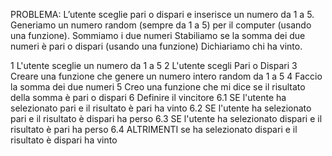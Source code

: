 PROBLEMA: L’utente sceglie pari o dispari e inserisce un numero da 1 a 5. Generiamo un numero random (sempre da 1 a 5) per il computer (usando una funzione). Sommiamo i due numeri Stabiliamo se la somma dei due numeri è pari o dispari (usando una funzione) Dichiariamo chi ha vinto.


1 L'utente sceglie un numero da 1 a 5 
2 L'utente scegli Pari o Dispari 
3 Creare una funzione che genere un numero intero random da 1 a 5 
4 Faccio la somma dei due numeri 
5 Creo una funzione che mi dice se il risultato della somma è pari o dispari 
6 Definire il vincitore 
    6.1 SE l'utente ha selezionato pari e il risultato è pari ha vinto 
    6.2 SE l'utente ha selezionato pari e il risultato è dispari ha perso 
    6.3 SE l'utente ha selezionato dispari e il risultato è pari ha perso 
    6.4 ALTRIMENTI se ha selezionato dispari e il risultato è dispari ha vinto